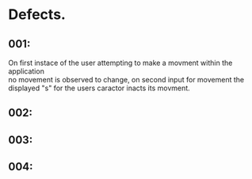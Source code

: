   
# Defects.  
  
## 001:  
  On first instace of the user attempting to make a movment within the application  
  no movement is observed to change, on second input for movement the displayed "s"
  for the users caractor inacts its movment. 
## 002:  
## 003:  
## 004:
